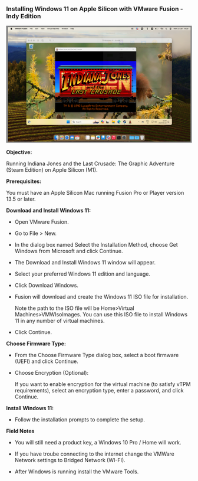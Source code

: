 ### Installing Windows 11 on Apple Silicon with VMware Fusion - Indy Edition

![VMWare Image](/assets/images/prj_vmware_indy/VMware_Indy.jpg)

**Objective:**

Running Indiana Jones and the Last Crusade: The Graphic Adventure (Steam Edition) on Apple Silicon (M1).

**Prerequisites:**

You must have an Apple Silicon Mac running Fusion Pro or Player version 13.5 or later.

**Download and Install Windows 11:**

  - Open VMware Fusion.
  - Go to File > New.
  - In the dialog box named Select the Installation Method, choose Get Windows from Microsoft and click Continue.
  - The Download and Install Windows 11 window will appear.
  - Select your preferred Windows 11 edition and language.
  - Click Download Windows.
  - Fusion will download and create the Windows 11 ISO file for installation.
    
      Note the path to the ISO file will be Home>Virtual Machines>VMWIsoImages.
      You can use this ISO file to install Windows 11 in any number of virtual machines.
    
  -  Click Continue.

**Choose Firmware Type:**

  -  From the Choose Firmware Type dialog box, select a boot firmware (UEFI) and click Continue.
  -  Choose Encryption (Optional):
    
      If you want to enable encryption for the virtual machine (to satisfy vTPM requirements), select an encryption type, enter a password, and click Continue.
  
**Install Windows 11:**

-  Follow the installation prompts to complete the setup.

**Field Notes**

  -  You will still need a product key, a Windows 10 Pro / Home will work.

  -  If you have troube connecting to the internet change the VMWare Network settings to Bridged Network (WI-FI).

  -  After Windows is running install the VMware Tools.
